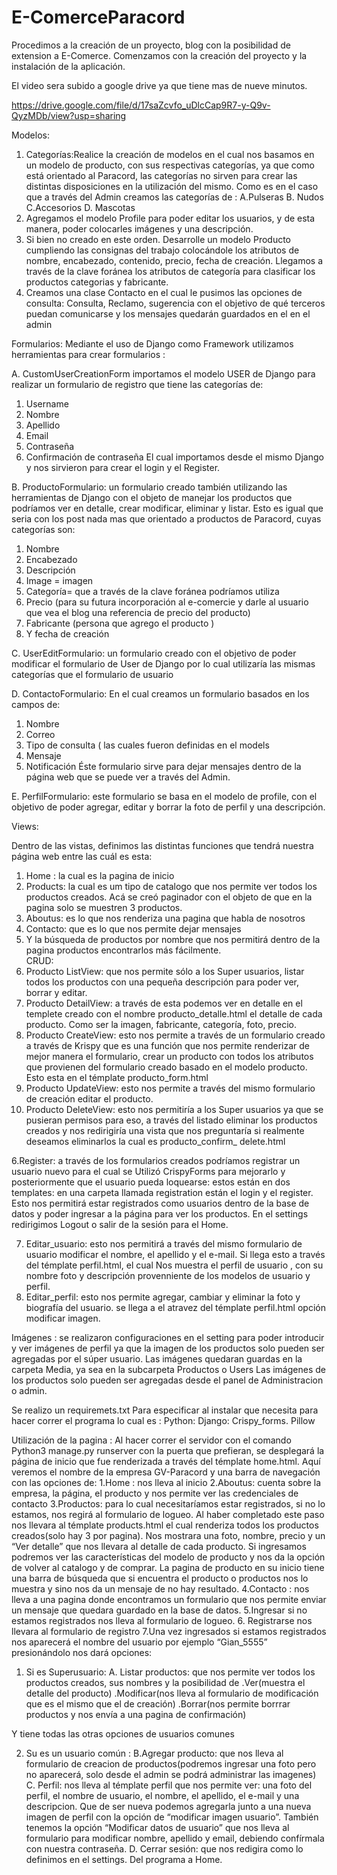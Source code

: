 # E-ComerceParacord


Procedimos a la creación de un proyecto, blog con la posibilidad de extension a E-Comerce. Comenzamos con la creación del proyecto y la instalación de la aplicación.

El video sera subido a google drive ya que tiene mas de nueve minutos.

https://drive.google.com/file/d/17saZcvfo_uDlcCap9R7-y-Q9v-QyzMDb/view?usp=sharing


Modelos:

1.  Categorías:Realice la creación de modelos en el cual nos basamos en un modelo de  producto, con sus respectivas categorías, ya que como está orientado al Paracord, las categorías no sirven para crear las distintas disposiciones en la utilización del mismo. Como es en el caso que a través del Admin creamos las categorías de :
            A.Pulseras 
             B. Nudos 
             C.Accesorios 
              D. Mascotas 
2. Agregamos el modelo Profile para poder editar los usuarios, y de esta manera, poder colocarles imágenes y una descripción.
3. Si bien no creado en este orden. Desarrolle un modelo Producto cumpliendo las consignas del trabajo colocándole los atributos de nombre, encabezado, contenido, precio, fecha de creación. Llegamos a través de la clave foránea los atributos de categoría para clasificar los productos categorias y fabricante.
4. Creamos una clase Contacto en el cual le pusimos las opciones de consulta: Consulta, Reclamo, sugerencia con el objetivo de qué terceros puedan comunicarse y los mensajes quedarán guardados en el en el  admin


Formularios:
Mediante el uso de Django como Framework utilizamos herramientas para crear formularios :

A. CustomUserCreationForm  importamos el modelo USER  de Django para realizar un formulario de registro que tiene las categorías de: 
1. Username 
2. Nombre
3. Apellido
4. Email
5. Contraseña
6. Confirmación de contraseña
El cual importamos desde el mismo Django y nos sirvieron para crear el login y el Register.

B. ProductoFormulario: un formulario creado también utilizando las herramientas de Django con el objeto de manejar los productos que podríamos ver en detalle, crear modificar, eliminar y listar. Esto es igual que seria con los post nada mas que orientado a productos de Paracord, cuyas categorías son:
1. Nombre
2. Encabezado
3. Descripción
4. Image = imagen
5. Categoría= que a través de la clave foránea podríamos utiliza
6.  Precio (para su futura incorporación al e-comercie y darle al usuario que vea el blog una referencia de precio del producto)
7. Fabricante (persona que agrego el producto )
8. Y fecha de creación

C. UserEditFormulario: un formulario creado con el objetivo de poder modificar el formulario de User de Django por lo cual utilizaría las mismas categorías que el formulario de usuario

D. ContactoFormulario: En el cual creamos un formulario basados en los campos de:
1. Nombre 
2. Correo
3. Tipo de consulta ( las cuales fueron definidas en el models
4. Mensaje 
5. Notificación
Éste formulario sirve para dejar mensajes dentro de la página web que se puede ver a través del Admin.

E. PerfilFormulario: este formulario se basa en el modelo de profile, con el objetivo de poder agregar, editar y borrar la foto de perfil y una descripción.

Views:

Dentro de las vistas, definimos las distintas funciones que tendrá nuestra página web entre las cuál es esta:
1. Home : la cual es la pagina de inicio
2. Products: la cual es um tipo de catalogo que nos permite ver todos los productos creados. Acá se creó paginador con el objeto de que en la pagina solo se muestren 3 productos.
3. Aboutus: es lo que nos renderiza una pagina que habla de nosotros
4. Contacto: que es lo que nos permite dejar mensajes 
5. Y la búsqueda de productos por nombre que nos permitirá dentro de la pagina productos encontrarlos más fácilmente.    
CRUD:
1. Producto ListView: que nos permite sólo a los Super usuarios, listar todos los productos con una pequeña descripción para poder ver, borrar y editar.
2. Producto DetailView: a través de esta podemos ver en detalle en el templete creado con el nombre producto_detalle.html el detalle de cada producto. Como ser la imagen, fabricante, categoría, foto, precio.
3. Producto CreateView: esto nos permite a través de un formulario creado a través de Krispy que es una función que nos permite renderizar de mejor manera el formulario, crear un producto con todos los atributos que provienen del formulario creado basado en el modelo producto. Esto esta en el témplate producto_form.html
4. Producto UpdateView: esto nos permite a través del mismo formulario de creación editar el producto.
5. Producto DeleteView: esto nos permitiría a los Super usuarios ya que se pusieran permisos para eso, a través del listado eliminar los productos creados y nos redirigiría una vista que nos preguntaría si realmente deseamos eliminarlos la cual es producto_confirm_ delete.html

6.Register: a través de los formularios creados podríamos registrar un usuario nuevo para el cual se Utilizó CrispyForms para mejorarlo y posteriormente que el usuario pueda loquearse: estos están en dos templates: en una carpeta llamada registration están el login y el register. Esto nos permitirá estar registrados como usuarios dentro de la base de datos y poder ingresar a la página para ver los productos. En el settings redirigimos Logout o salir de la sesión para el Home.

7. Editar_usuario: esto nos permitirá a través del mismo formulario de usuario modificar el nombre, el apellido y el e-mail. Si llega esto a través del témplate perfil.html, el cual Nos muestra el perfil de usuario , con su nombre foto y descripción provenniente de los modelos de usuario y perfil. 
8. Editar_perfil: esto nos permite agregar, cambiar y eliminar la foto y biografía del usuario. se llega a  el atravez del témplate perfil.html opción modificar imagen.


Imágenes : se realizaron configuraciones en el setting para poder introducir y ver imágenes de perfil ya que la imagen de los productos solo pueden ser agregadas por el súper usuario. Las imágenes quedaran guardas en la carpeta Media, ya sea en la subcarpeta Productos o Users
Las imágenes de los productos solo pueden ser agregadas desde el panel de Administracion o admin.

Se realizo un requiremets.txt Para especificar al instalar que necesita para hacer correr el programa  lo cual es :
Python:
Django:
Crispy_forms.
Pillow


Utilización de la pagina :
Al hacer correr el servidor con el comando Python3 manage.py runserver con la puerta que prefieran, se desplegará la página de inicio que fue renderizada a través del témplate home.html. Aquí veremos el nombre de la empresa GV-Paracord y una barra de navegación con las opciones de:
1.Home : nos lleva al inicio
2.Aboutus: cuenta sobre la empresa, la página, el producto y nos permite ver las credenciales de contacto
3.Productos: para lo cual necesitaríamos estar registrados, si no lo  estamos, nos regirá al formulario de logueo. Al haber completado este paso nos llevara al témplate products.html el cual renderiza todos los productos creados(solo hay 3 por pagina). Nos mostrara una foto, nombre, precio y un “Ver detalle” que nos llevara al detalle de cada producto.
Si ingresamos podremos ver las características del modelo de producto y nos da la opción de volver al catalogo y de comprar.
La pagina de producto en su inicio tiene una barra de búsqueda que si encuentra el producto o productos nos lo muestra y sino nos da un mensaje de no hay resultado.
4.Contacto : nos lleva a una pagina donde encontramos un formulario que nos permite enviar un mensaje que quedara guardado en la base de datos.
5.Ingresar si no estamos registrados nos lleva al formulario de logueo. 
6. Registrarse nos llevara al formulario de registro
7.Una vez ingresados si estamos registrados nos aparecerá el nombre del usuario por ejemplo “Gian_5555” presionándolo nos dará opciones:

1. Si es Superusuario:
A. Listar productos: que nos permite ver todos los productos creados, sus nombres y la posibilidad de 
.Ver(muestra el detalle del producto) 
.Modificar(nos lleva al formulario de modificación que es el mismo que el de creación) 
.Borrar(nos permite borrrar productos y nos envía a una pagina de confirmación)

Y tiene todas las otras opciones de usuarios comunes

2. Su es un usuario común :
B.Agregar producto: que nos lleva al formulario de creacion de productos(podremos ingresar una foto pero no aparecerá, solo desde el admin se podrá administrar las imagenes)
C. Perfil: nos lleva al témplate perfil que nos permite ver: una foto del perfil, el nombre de usuario, el nombre, el apellido, el e-mail y una descripcion. Que de ser nueva podemos agregarla junto a una nueva imagen de perfil con la opción de “modificar imagen usuario”.
También tenemos la opción “Modificar datos de usuario” que nos lleva al formulario para modificar nombre, apellido y email, debiendo confírmala con nuestra contraseña.
D. Cerrar sesión: que nos redigira como lo definimos en el settings. Del programa a Home. 




